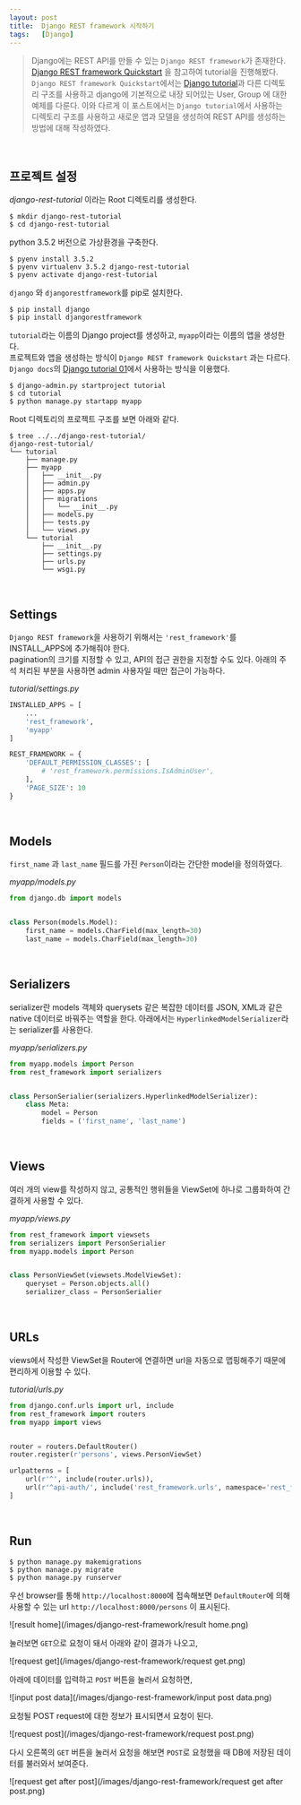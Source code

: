 ```yaml
---
layout: post
title:  Django REST framework 시작하기
tags:   [Django]
---
```


> Django에는 REST API를 만들 수 있는 `Django REST framework`가 존재한다. [Django REST framework Quickstart](http://www.django-rest-framework.org/tutorial/quickstart/) 을 참고하여 tutorial을 진행해봤다. `Django REST framework Quickstart`에서는 [Django tutorial](https://docs.djangoproject.com/en/1.10/intro/)과 다른 디렉토리 구조를 사용하고 django에 기본적으로 내장 되어있는 User, Group 에 대한 예제를 다룬다. 이와 다르게 이 포스트에서는 `Django tutorial`에서 사용하는 디렉토리 구조를 사용하고 새로운 앱과 모델을 생성하여 REST API를 생성하는 방법에 대해 작성하였다.  

<br/>  

## 프로젝트 설정  

_django-rest-tutorial_ 이라는 Root 디렉토리를 생성한다.  

```
$ mkdir django-rest-tutorial
$ cd django-rest-tutorial
```  

python 3.5.2 버전으로 가상환경을 구축한다.  

```
$ pyenv install 3.5.2
$ pyenv virtualenv 3.5.2 django-rest-tutorial
$ pyenv activate django-rest-tutorial
```  

`django` 와 `djangorestframework`를 pip로 설치한다.  

```
$ pip install django
$ pip install djangorestframework
```  

`tutorial`라는 이름의 Django project를 생성하고, `myapp`이라는 이름의 앱을 생성한다.  
프로젝트와 앱을 생성하는 방식이 `Django REST framework Quickstart` 과는 다르다. `Django docs`의 [Django tutorial 01](https://docs.djangoproject.com/en/1.10/intro/tutorial01/)에서 사용하는 방식을 이용했다.  

```
$ django-admin.py startproject tutorial
$ cd tutorial
$ python manage.py startapp myapp
```  

Root 디렉토리의 프로젝트 구조를 보면 아래와 같다.   

```
$ tree ../../django-rest-tutorial/
django-rest-tutorial/
└── tutorial
    ├── manage.py
    ├── myapp
    │   ├── __init__.py
    │   ├── admin.py
    │   ├── apps.py
    │   ├── migrations
    │   │   └── __init__.py
    │   ├── models.py
    │   ├── tests.py
    │   └── views.py
    └── tutorial
        ├── __init__.py
        ├── settings.py
        ├── urls.py
        └── wsgi.py
```  

<br/>  

## Settings  

`Django REST framework`을 사용하기 위해서는 `'rest_framework'`를 INSTALL_APPS에 추가해줘야 한다.  
pagination의 크기를 지정할 수 있고, API의 접근 권한을 지정할 수도 있다. 아래의 주석 처리된 부분을 사용하면 admin 사용자일 때만 접근이 가능하다.  

_tutorial/settings.py_  

```python
INSTALLED_APPS = [
    ...
    'rest_framework',
    'myapp'
]

REST_FRAMEWORK = {
    'DEFAULT_PERMISSION_CLASSES': [
        # 'rest_framework.permissions.IsAdminUser',
    ],
    'PAGE_SIZE': 10
}
```  

<br/>  

## Models  

`first_name` 과 `last_name` 필드를 가진 `Person`이라는 간단한 model을 정의하였다.  

_myapp/models.py_  

```python
from django.db import models


class Person(models.Model):
    first_name = models.CharField(max_length=30)
    last_name = models.CharField(max_length=30)
```  

<br/>  

## Serializers  

serializer란 models 객체와 querysets 같은 복잡한 데이터를 JSON, XML과 같은 native 데이터로 바꿔주는 역할을 한다. 아래에서는 `HyperlinkedModelSerializer`라는 serializer를 사용한다.  

_myapp/serializers.py_  

```python
from myapp.models import Person
from rest_framework import serializers


class PersonSerialier(serializers.HyperlinkedModelSerializer):
    class Meta:
        model = Person
        fields = ('first_name', 'last_name')
```  

<br/>  

## Views  

여러 개의 view를 작성하지 않고, 공통적인 행위들을 ViewSet에 하나로 그룹화하여 간결하게 사용할 수 있다.    

_myapp/views.py_  

```python
from rest_framework import viewsets
from serializers import PersonSerialier
from myapp.models import Person


class PersonViewSet(viewsets.ModelViewSet):
    queryset = Person.objects.all()
    serializer_class = PersonSerialier
```  

<br/>  

## URLs  

views에서 작성한 ViewSet을 Router에 연결하면 url을 자동으로 맵핑해주기 때문에 편리하게 이용할 수 있다.  

_tutorial/urls.py_  

```python
from django.conf.urls import url, include
from rest_framework import routers
from myapp import views


router = routers.DefaultRouter()
router.register(r'persons', views.PersonViewSet)

urlpatterns = [
    url(r'^', include(router.urls)),
    url(r'^api-auth/', include('rest_framework.urls', namespace='rest_framework'))
]
```   

<br/>  

## Run  

```
$ python manage.py makemigrations
$ python manage.py migrate
$ python manage.py runserver
```  

우선 browser를 통해 `http://localhost:8000`에 접속해보면 `DefaultRouter`에 의해 사용할 수 있는 url `http://localhost:8000/persons` 이 표시된다.  

![result home](/images/django-rest-framework/result home.png)  

눌러보면 `GET`으로 요청이 돼서 아래와 같이 결과가 나오고,  

![request get](/images/django-rest-framework/request get.png)  

아래에 데이터를 입력하고 `POST` 버튼을 눌러서 요청하면,   

![input post data](/images/django-rest-framework/input post data.png)  

요청될 POST request에 대한 정보가 표시되면서 요청이 된다.    

![request post](/images/django-rest-framework/request post.png)  

다시 오른쪽의 `GET` 버튼을 눌러서 요청을 해보면 `POST`로 요청했을 때 DB에 저장된 데이터를 불러와서 보여준다.  

![request get after post](/images/django-rest-framework/request get after post.png)  
